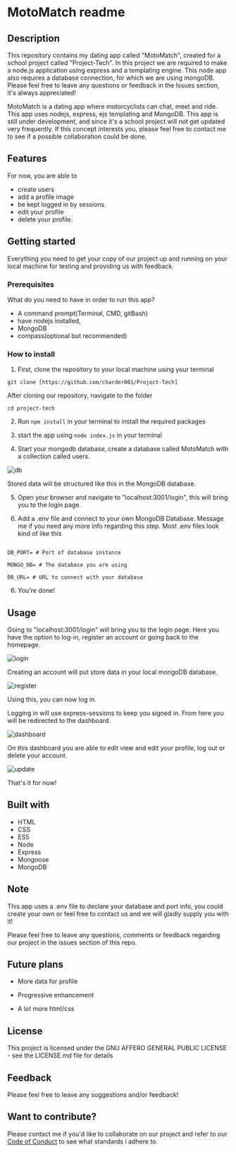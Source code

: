 # MotoMatch readme

## Description

This repository contains my dating app called "MotoMatch", created for a school project called "Project-Tech". 
In this project we are required to make a node.js application using express and a templating engine. This node app also requires a database connection, for which we are using mongoDB. Please feel free to leave any questions or feedback in the Issues section, it's always appreciated!


MotoMatch is a dating app where motorcyclists can chat, meet and ride.
This app uses nodejs, express, ejs templating and MongoDB.
This app is still under development, and since it's a school project will not get updated very frequently. If this concept interests you, please feel free to contact me to see if a possible collaboration could be done.

## Features
For now, you are able to 
* create users
* add a profile image 
* be kept logged in by sessions
* edit your profile 
* delete your profile. 

## Getting started
Everything you need to get your copy of our project up and running on your local machine for testing and providing us with feedback.

### Prerequisites
What do you need to have in order to run this app?
* A command prompt(Terminal, CMD, gitBash)
* have nodejs installed,
* MongoDB  
* compass(optional but recommended)

### How to install

1. First, clone the repository to your local machine using your terminal

`git clone [https://github.com/charder001/Project-Tech]`

After cloning our repository, navigate to the folder

`cd project-tech`

2. Run `npm install` in your terminal to install the required packages

3. start the app using `node index.js` in your terminal

4. Start your mongodb database, create a database called MotoMatch with a collection called users.

![db](https://user-images.githubusercontent.com/43436118/60056598-bb8e8b80-96e1-11e9-929d-bbb6df528b3b.PNG)

Stored data will be structured like this in the MongoDB database.


5. Open your browser and navigate to "localhost:3001/login", this will bring you to the login page.

5. Add a .env file and connect to your own MongoDB Database. Message me if you need any more info regarding this step. Most .env files look kind of like this

```DB_HOST= # Database host (probably localhost)

DB_PORT= # Port of database instance

MONGO_DB= # The database you are using

DB_URL= # URL to connect with your database
```

6. You're done!

## Usage

Going to "localhost:3001/login" will bring you to the login page. Here you have the option to log-in, register an account or going back to the homepage.


![login](https://user-images.githubusercontent.com/43436118/60055830-3013fb00-96df-11e9-9707-c9e2bad39127.PNG)


Creating an account will put store data in your local mongoDB database.  

![register](https://user-images.githubusercontent.com/43436118/60055865-4d48c980-96df-11e9-925d-498bd4dccc23.PNG)

Using this, you can now log in.

Logging in will use express-sessions to keep you signed in. From here you will be redirected to the dashboard. 

![dashboard](https://user-images.githubusercontent.com/43436118/60056120-1d4df600-96e0-11e9-8cd6-56454ade617d.PNG)

On this dashboard you are able to edit view and edit your profile, log out or delete your account.

![update](https://user-images.githubusercontent.com/43436118/60056232-833a7d80-96e0-11e9-9e5d-77e8ff4de877.PNG)

That's it for now!

## Built with

* HTML
* CSS
* ES5
* Node
* Express
* Mongoose
* MongoDB

## Note

This app uses a .env file to declare your database and port info, you could create your own or feel free to contact us and we will gladly supply you with it!

Please feel free to leave any questions, comments or feedback regarding our project in the issues section of this repo.

## Future plans

- More data for profile

- Progressive enhancement

- A lot more html/css

## License

This project is licensed under the   GNU AFFERO GENERAL PUBLIC LICENSE - see the LICENSE.md file for details

## Feedback

Please feel free to leave any suggestions and/or feedback!

## Want to contribute?

Please contact me if you'd like to collaborate on our project and refer to our [Code of Conduct](CONTRIBUTING.md) to see what standards i adhere to.


